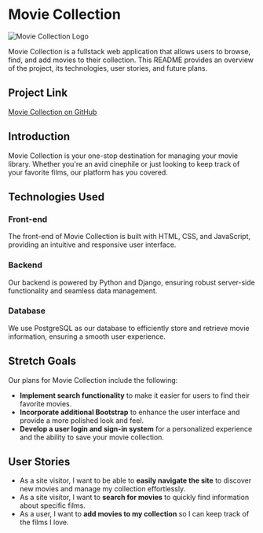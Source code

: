 # Movie Collection

![Movie Collection Logo](https://github.com/Stelusno/project-3/assets/133318849/0465ad48-18ef-4c9c-9149-82e257d64b4a)


Movie Collection is a fullstack web application that allows users to browse, find, and add movies to their collection. This README provides an overview of the project, its technologies, user stories, and future plans.

## Project Link
[Movie Collection on GitHub](https://github.com/Stelusno/project-3)

## Introduction
Movie Collection is your one-stop destination for managing your movie library. Whether you're an avid cinephile or just looking to keep track of your favorite films, our platform has you covered.

## Technologies Used

### Front-end
The front-end of Movie Collection is built with HTML, CSS, and JavaScript, providing an intuitive and responsive user interface.

### Backend
Our backend is powered by Python and Django, ensuring robust server-side functionality and seamless data management.

### Database
We use PostgreSQL as our database to efficiently store and retrieve movie information, ensuring a smooth user experience.

## Stretch Goals
Our plans for Movie Collection include the following:

- **Implement search functionality** to make it easier for users to find their favorite movies.
- **Incorporate additional Bootstrap** to enhance the user interface and provide a more polished look and feel.
- **Develop a user login and sign-in system** for a personalized experience and the ability to save your movie collection.

## User Stories
- As a site visitor, I want to be able to **easily navigate the site** to discover new movies and manage my collection effortlessly.
- As a site visitor, I want to **search for movies** to quickly find information about specific films.
- As a user, I want to **add movies to my collection** so I can keep track of the films I love.

